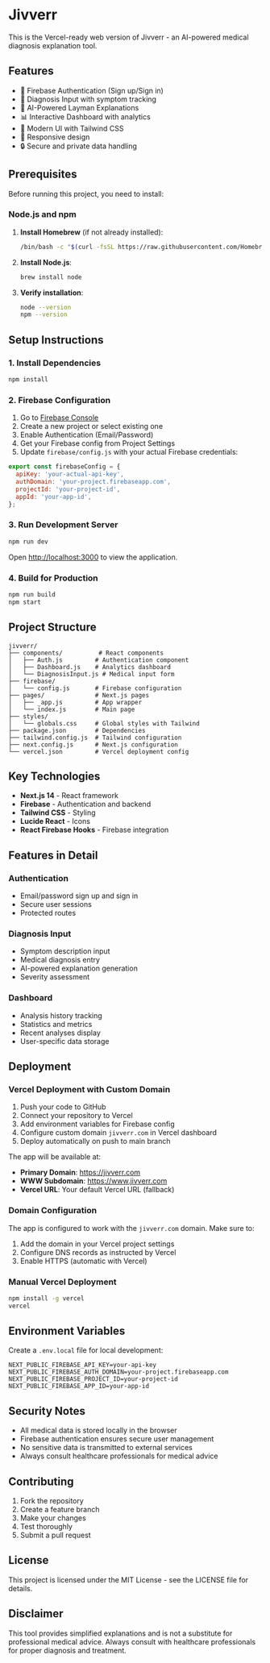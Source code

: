 # Jivverr

This is the Vercel-ready web version of Jivverr - an AI-powered medical diagnosis explanation tool.

## Features
- 🔐 Firebase Authentication (Sign up/Sign in)
- 📝 Diagnosis Input with symptom tracking
- 🤖 AI-Powered Layman Explanations
- 📊 Interactive Dashboard with analytics
- 🎨 Modern UI with Tailwind CSS
- 📱 Responsive design
- 🔒 Secure and private data handling

## Prerequisites

Before running this project, you need to install:

### Node.js and npm
1. **Install Homebrew** (if not already installed):
   ```bash
   /bin/bash -c "$(curl -fsSL https://raw.githubusercontent.com/Homebrew/install/HEAD/install.sh)"
   ```

2. **Install Node.js**:
   ```bash
   brew install node
   ```

3. **Verify installation**:
   ```bash
   node --version
   npm --version
   ```

## Setup Instructions

### 1. Install Dependencies
```bash
npm install
```

### 2. Firebase Configuration
1. Go to [Firebase Console](https://console.firebase.google.com/)
2. Create a new project or select existing one
3. Enable Authentication (Email/Password)
4. Get your Firebase config from Project Settings
5. Update `firebase/config.js` with your actual Firebase credentials:

```javascript
export const firebaseConfig = {
  apiKey: 'your-actual-api-key',
  authDomain: 'your-project.firebaseapp.com',
  projectId: 'your-project-id',
  appId: 'your-app-id',
};
```

### 3. Run Development Server
```bash
npm run dev
```

Open [http://localhost:3000](http://localhost:3000) to view the application.

### 4. Build for Production
```bash
npm run build
npm start
```

## Project Structure

```
jivverr/
├── components/          # React components
│   ├── Auth.js         # Authentication component
│   ├── Dashboard.js    # Analytics dashboard
│   └── DiagnosisInput.js # Medical input form
├── firebase/
│   └── config.js       # Firebase configuration
├── pages/              # Next.js pages
│   ├── _app.js         # App wrapper
│   └── index.js        # Main page
├── styles/
│   └── globals.css     # Global styles with Tailwind
├── package.json        # Dependencies
├── tailwind.config.js  # Tailwind configuration
├── next.config.js      # Next.js configuration
└── vercel.json         # Vercel deployment config
```

## Key Technologies

- **Next.js 14** - React framework
- **Firebase** - Authentication and backend
- **Tailwind CSS** - Styling
- **Lucide React** - Icons
- **React Firebase Hooks** - Firebase integration

## Features in Detail

### Authentication
- Email/password sign up and sign in
- Secure user sessions
- Protected routes

### Diagnosis Input
- Symptom description input
- Medical diagnosis entry
- AI-powered explanation generation
- Severity assessment

### Dashboard
- Analysis history tracking
- Statistics and metrics
- Recent analyses display
- User-specific data storage

## Deployment

### Vercel Deployment with Custom Domain
1. Push your code to GitHub
2. Connect your repository to Vercel
3. Add environment variables for Firebase config
4. Configure custom domain `jivverr.com` in Vercel dashboard
5. Deploy automatically on push to main branch

The app will be available at:
- **Primary Domain**: https://jivverr.com
- **WWW Subdomain**: https://www.jivverr.com
- **Vercel URL**: Your default Vercel URL (fallback)

### Domain Configuration
The app is configured to work with the `jivverr.com` domain. Make sure to:
1. Add the domain in your Vercel project settings
2. Configure DNS records as instructed by Vercel
3. Enable HTTPS (automatic with Vercel)

### Manual Vercel Deployment
```bash
npm install -g vercel
vercel
```

## Environment Variables

Create a `.env.local` file for local development:
```
NEXT_PUBLIC_FIREBASE_API_KEY=your-api-key
NEXT_PUBLIC_FIREBASE_AUTH_DOMAIN=your-project.firebaseapp.com
NEXT_PUBLIC_FIREBASE_PROJECT_ID=your-project-id
NEXT_PUBLIC_FIREBASE_APP_ID=your-app-id
```

## Security Notes

- All medical data is stored locally in the browser
- Firebase authentication ensures secure user management
- No sensitive data is transmitted to external services
- Always consult healthcare professionals for medical advice

## Contributing

1. Fork the repository
2. Create a feature branch
3. Make your changes
4. Test thoroughly
5. Submit a pull request

## License

This project is licensed under the MIT License - see the LICENSE file for details.

## Disclaimer

This tool provides simplified explanations and is not a substitute for professional medical advice. Always consult with healthcare professionals for proper diagnosis and treatment.
